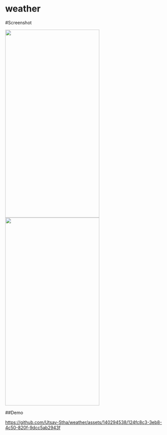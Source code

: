 # weather

#Screenshot

<img src = "https://github.com/Utsav-Stha/weather/assets/140294538/5a5487f3-170d-4eb3-a8cf-5f6338774414" width="300" height="600" style="padding-right:150;">

<img src = "https://github.com/Utsav-Stha/weather/assets/140294538/4bc3c2c0-5613-4db3-844b-6daa3bbc1d52" width="300" height="600">

##Demo


https://github.com/Utsav-Stha/weather/assets/140294538/124fc8c3-3eb8-4c50-820f-9dcc5ab2943f

